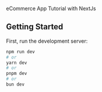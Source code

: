 eCommerce App Tutorial with NextJs

## Getting Started

First, run the development server:

```bash
npm run dev
# or
yarn dev
# or
pnpm dev
# or
bun dev
```
